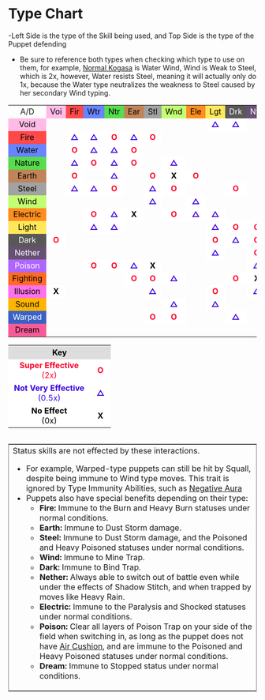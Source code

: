 <h1><span>Type Chart</span></h1>

<p>-Left Side is the type of the Skill being used, and Top Side is the type of the Puppet defending</p>
<ul>
<li>Be sure to reference both types when checking which type to use on them, for example, <a href="{{ '/Normal-Kogasa' | relative_url }}" title="Normal Kogasa">Normal Kogasa</a> is Water Wind, Wind is Weak to Steel, which is 2x, however, Water resists Steel, meaning it will actually only do 1x, because the Water type neutralizes the weakness to Steel caused by her secondary Wind typing.</li>
</ul>


<table id="type_chart" class="table_encore">
<tbody><tr>
<td style="text-align: center;">A/D
</td>
<td style="text-align: center; background: #FFBBE6; color: #000000;;"><span style="color:black;">Voi</span>
</td>
<td style="text-align: center; background: #FF4949; color: #000000;;"><span style="color:black;">Fir</span>
</td>
<td style="text-align: center; background: #6884FF; color: #000000;;"><span style="color:black;">Wtr</span>
</td>
<td style="text-align: center; background: #57DC4D; color: #000000;;"><span style="color:black;">Ntr</span>
</td>
<td style="text-align: center; background: #C18458; color: #000000;;"><span style="color:black;">Ear</span>
</td>
<td style="text-align: center; background: #A2A2A2; color: #000000;;"><span style="color:black;">Stl</span>
</td>
<td style="text-align: center; background: #C1FF71; color: #000000;;"><span style="color:black;">Wnd</span>
</td>
<td style="text-align: center; background: #FF8D1E; color: #000000;;"><span style="color:black;">Ele</span>
</td>
<td style="text-align: center; background: #FEE85A; color: #000000;;"><span style="color:black;">Lgt</span>
</td>
<td style="text-align: center; background: #585858; color: #EEEEEE;;"><span style="color:white;">Drk</span>
</td>
<td style="text-align: center; background: #675173; color: #EEEEEE;;"><span style="color:white;">Nth</span>
</td>
<td style="text-align: center; background: #AE66FF; color: #EEEEEE;;"><span style="color:white;">Psn</span>
</td>
<td style="text-align: center; background: #FF6B22; color: #000000;;"><span style="color:black;">Fgt</span>
</td>
<td style="text-align: center; background: #FF71E9; color: #000000;;"><span style="color:black;">Ilu</span>
</td>
<td style="text-align: center; background: #FFB400; color: #000000;;"><span style="color:black;">Snd</span>
</td>
<td style="text-align: center; background: #3A62C4; color: #EEEEEE;;"><span style="color:white;">Wrp</span>
</td>
<td style="text-align: center; background: #F75B97; color: #000000;;"><span style="color:black;">Drm</span>
</td></tr>
<tr>
<td style="text-align: center; background: #FFBBE6; color: #000000;;"><span style="color:black;">Void</span>
</td>
<td style="text-align: center;">
</td>
<td style="text-align: center;">
</td>
<td style="text-align: center;">
</td>
<td style="text-align: center;">
</td>
<td style="text-align: center;">
</td>
<td style="text-align: center;">
</td>
<td style="text-align: center;">
</td>
<td style="text-align: center;">
</td>
<td style="text-align: center; background-color: #FFFFFF; color: #3C00DA;"><b>△</b>
</td>
<td style="text-align: center; background-color: #FFFFFF; color: #3C00DA;"><b>△</b>
</td>
<td style="text-align: center;">
</td>
<td style="text-align: center;">
</td>
<td style="text-align: center;">
</td>
<td style="text-align: center; background-color: #FFFFFF; color: #000000;"><b>X</b>
</td>
<td style="text-align: center;">
</td>
<td style="text-align: center;">
</td>
<td style="text-align: center;">
</td></tr>
<tr>
<td style="text-align: center; background: #FF4949; color: #000000;;"><span style="color:black;">Fire</span>
</td>
<td style="text-align: center;">
</td>
<td style="text-align: center; background-color: #FFFFFF; color: #3C00DA;"><b>△</b>
</td>
<td style="text-align: center; background-color: #FFFFFF; color: #3C00DA;"><b>△</b>
</td>
<td style="text-align: center; background-color: #FFFFFF; color: #FB0127;"><b>O</b>
</td>
<td style="text-align: center; background-color: #FFFFFF; color: #3C00DA;"><b>△</b>
</td>
<td style="text-align: center; background-color: #FFFFFF; color: #FB0127;"><b>O</b>
</td>
<td style="text-align: center;">
</td>
<td style="text-align: center;">
</td>
<td style="text-align: center;">
</td>
<td style="text-align: center;">
</td>
<td style="text-align: center;">
</td>
<td style="text-align: center;">
</td>
<td style="text-align: center;">
</td>
<td style="text-align: center;">
</td>
<td style="text-align: center;">
</td>
<td style="text-align: center;">
</td>
<td style="text-align: center;">
</td></tr>
<tr>
<td style="text-align: center; background: #6884FF; color: #000000;;"><span style="color:black;">Water</span>
</td>
<td style="text-align: center;">
</td>
<td style="text-align: center; background-color: #FFFFFF; color: #FB0127;"><b>O</b>
</td>
<td style="text-align: center; background-color: #FFFFFF; color: #3C00DA;"><b>△</b>
</td>
<td style="text-align: center; background-color: #FFFFFF; color: #3C00DA;"><b>△</b>
</td>
<td style="text-align: center; background-color: #FFFFFF; color: #FB0127;"><b>O</b>
</td>
<td style="text-align: center;">
</td>
<td style="text-align: center;">
</td>
<td style="text-align: center;">
</td>
<td style="text-align: center;">
</td>
<td style="text-align: center;">
</td>
<td style="text-align: center;">
</td>
<td style="text-align: center;">
</td>
<td style="text-align: center;">
</td>
<td style="text-align: center;">
</td>
<td style="text-align: center; background-color: #FFFFFF; color: #3C00DA;"><b>△</b>
</td>
<td style="text-align: center;">
</td>
<td style="text-align: center;">
</td></tr>
<tr>
<td style="text-align: center; background: #57DC4D; color: #000000;;"><span style="color:black;">Nature</span>
</td>
<td style="text-align: center;">
</td>
<td style="text-align: center; background-color: #FFFFFF; color: #3C00DA;"><b>△</b>
</td>
<td style="text-align: center; background-color: #FFFFFF; color: #FB0127;"><b>O</b>
</td>
<td style="text-align: center; background-color: #FFFFFF; color: #3C00DA;"><b>△</b>
</td>
<td style="text-align: center; background-color: #FFFFFF; color: #FB0127;"><b>O</b>
</td>
<td style="text-align: center;">
</td>
<td style="text-align: center; background-color: #FFFFFF; color: #3C00DA;"><b>△</b>
</td>
<td style="text-align: center;">
</td>
<td style="text-align: center;">
</td>
<td style="text-align: center;">
</td>
<td style="text-align: center;">
</td>
<td style="text-align: center; background-color: #FFFFFF; color: #3C00DA;"><b>△</b>
</td>
<td style="text-align: center;">
</td>
<td style="text-align: center;">
</td>
<td style="text-align: center;">
</td>
<td style="text-align: center;">
</td>
<td style="text-align: center;">
</td></tr>
<tr>
<td style="text-align: center; background: #C18458; color: #000000;;"><span style="color:black;">Earth</span>
</td>
<td style="text-align: center;">
</td>
<td style="text-align: center; background-color: #FFFFFF; color: #FB0127;"><b>O</b>
</td>
<td style="text-align: center;">
</td>
<td style="text-align: center; background-color: #FFFFFF; color: #3C00DA;"><b>△</b>
</td>
<td style="text-align: center;">
</td>
<td style="text-align: center; background-color: #FFFFFF; color: #FB0127;"><b>O</b>
</td>
<td style="text-align: center; background-color: #FFFFFF; color: #000000;"><b>X</b>
</td>
<td style="text-align: center; background-color: #FFFFFF; color: #FB0127;"><b>O</b>
</td>
<td style="text-align: center;">
</td>
<td style="text-align: center;">
</td>
<td style="text-align: center;">
</td>
<td style="text-align: center; background-color: #FFFFFF; color: #FB0127;"><b>O</b>
</td>
<td style="text-align: center; background-color: #FFFFFF; color: #3C00DA;"><b>△</b>
</td>
<td style="text-align: center;">
</td>
<td style="text-align: center;">
</td>
<td style="text-align: center;">
</td>
<td style="text-align: center;">
</td></tr>
<tr>
<td style="text-align: center; background: #A2A2A2; color: #000000;;"><span style="color:black;">Steel</span>
</td>
<td style="text-align: center;">
</td>
<td style="text-align: center; background-color: #FFFFFF; color: #3C00DA;"><b>△</b>
</td>
<td style="text-align: center; background-color: #FFFFFF; color: #3C00DA;"><b>△</b>
</td>
<td style="text-align: center; background-color: #FFFFFF; color: #FB0127;"><b>O</b>
</td>
<td style="text-align: center;">
</td>
<td style="text-align: center; background-color: #FFFFFF; color: #3C00DA;"><b>△</b>
</td>
<td style="text-align: center; background-color: #FFFFFF; color: #FB0127;"><b>O</b>
</td>
<td style="text-align: center;">
</td>
<td style="text-align: center;">
</td>
<td style="text-align: center; background-color: #FFFFFF; color: #FB0127;"><b>O</b>
</td>
<td style="text-align: center;">
</td>
<td style="text-align: center;">
</td>
<td style="text-align: center;">
</td>
<td style="text-align: center;">
</td>
<td style="text-align: center;">
</td>
<td style="text-align: center; background-color: #FFFFFF; color: #3C00DA;"><b>△</b>
</td>
<td style="text-align: center;">
</td></tr>
<tr>
<td style="text-align: center; background: #C1FF71; color: #000000;;"><span style="color:black;">Wind</span>
</td>
<td style="text-align: center;">
</td>
<td style="text-align: center;">
</td>
<td style="text-align: center;">
</td>
<td style="text-align: center;">
</td>
<td style="text-align: center;">
</td>
<td style="text-align: center; background-color: #FFFFFF; color: #3C00DA;"><b>△</b>
</td>
<td style="text-align: center;">
</td>
<td style="text-align: center; background-color: #FFFFFF; color: #3C00DA;"><b>△</b>
</td>
<td style="text-align: center;">
</td>
<td style="text-align: center;">
</td>
<td style="text-align: center;">
</td>
<td style="text-align: center; background-color: #FFFFFF; color: #FB0127;"><b>O</b>
</td>
<td style="text-align: center; background-color: #FFFFFF; color: #FB0127;"><b>O</b>
</td>
<td style="text-align: center;">
</td>
<td style="text-align: center; background-color: #FFFFFF; color: #FB0127;"><b>O</b>
</td>
<td style="text-align: center; background-color: #FFFFFF; color: #000000;"><b>X</b>
</td>
<td style="text-align: center;">
</td></tr>
<tr>
<td style="text-align: center; background: #FF8D1E; color: #000000;;"><span style="color:black;">Electric</span>
</td>
<td style="text-align: center;">
</td>
<td style="text-align: center;">
</td>
<td style="text-align: center; background-color: #FFFFFF; color: #FB0127;"><b>O</b>
</td>
<td style="text-align: center; background-color: #FFFFFF; color: #3C00DA;"><b>△</b>
</td>
<td style="text-align: center; background-color: #FFFFFF; color: #000000;"><b>X</b>
</td>
<td style="text-align: center;">
</td>
<td style="text-align: center; background-color: #FFFFFF; color: #FB0127;"><b>O</b>
</td>
<td style="text-align: center; background-color: #FFFFFF; color: #3C00DA;"><b>△</b>
</td>
<td style="text-align: center; background-color: #FFFFFF; color: #3C00DA;"><b>△</b>
</td>
<td style="text-align: center;">
</td>
<td style="text-align: center;">
</td>
<td style="text-align: center;">
</td>
<td style="text-align: center;">
</td>
<td style="text-align: center;">
</td>
<td style="text-align: center; background-color: #FFFFFF; color: #FB0127;"><b>O</b>
</td>
<td style="text-align: center;">
</td>
<td style="text-align: center;">
</td></tr>
<tr>
<td style="text-align: center; background: #FEE85A; color: #000000;;"><span style="color:black;">Light</span>
</td>
<td style="text-align: center;">
</td>
<td style="text-align: center;">
</td>
<td style="text-align: center; background-color: #FFFFFF; color: #3C00DA;"><b>△</b>
</td>
<td style="text-align: center; background-color: #FFFFFF; color: #3C00DA;"><b>△</b>
</td>
<td style="text-align: center;">
</td>
<td style="text-align: center;">
</td>
<td style="text-align: center;">
</td>
<td style="text-align: center;">
</td>
<td style="text-align: center; background-color: #FFFFFF; color: #3C00DA;"><b>△</b>
</td>
<td style="text-align: center; background-color: #FFFFFF; color: #FB0127;"><b>O</b>
</td>
<td style="text-align: center; background-color: #FFFFFF; color: #FB0127;"><b>O</b>
</td>
<td style="text-align: center;">
</td>
<td style="text-align: center;">
</td>
<td style="text-align: center; background-color: #FFFFFF; color: #3C00DA;"><b>△</b>
</td>
<td style="text-align: center;">
</td>
<td style="text-align: center;">
</td>
<td style="text-align: center;">
</td></tr>
<tr>
<td style="text-align: center; background: #585858; color: #EEEEEE;;"><span style="color:white;">Dark</span>
</td>
<td style="text-align: center; background-color: #FFFFFF; color: #FB0127;"><b>O</b>
</td>
<td style="text-align: center;">
</td>
<td style="text-align: center;">
</td>
<td style="text-align: center;">
</td>
<td style="text-align: center;">
</td>
<td style="text-align: center;">
</td>
<td style="text-align: center;">
</td>
<td style="text-align: center;">
</td>
<td style="text-align: center; background-color: #FFFFFF; color: #FB0127;"><b>O</b>
</td>
<td style="text-align: center; background-color: #FFFFFF; color: #3C00DA;"><b>△</b>
</td>
<td style="text-align: center; background-color: #FFFFFF; color: #FB0127;"><b>O</b>
</td>
<td style="text-align: center;">
</td>
<td style="text-align: center; background-color: #FFFFFF; color: #3C00DA;"><b>△</b>
</td>
<td style="text-align: center; background-color: #FFFFFF; color: #3C00DA;"><b>△</b>
</td>
<td style="text-align: center;">
</td>
<td style="text-align: center;">
</td>
<td style="text-align: center;">
</td></tr>
<tr>
<td style="text-align: center; background: #675173; color: #EEEEEE;;"><span style="color:white;">Nether</span>
</td>
<td style="text-align: center;">
</td>
<td style="text-align: center;">
</td>
<td style="text-align: center;">
</td>
<td style="text-align: center;">
</td>
<td style="text-align: center;">
</td>
<td style="text-align: center;">
</td>
<td style="text-align: center;">
</td>
<td style="text-align: center;">
</td>
<td style="text-align: center; background-color: #FFFFFF; color: #3C00DA;"><b>△</b>
</td>
<td style="text-align: center;">
</td>
<td style="text-align: center; background-color: #FFFFFF; color: #FB0127;"><b>O</b>
</td>
<td style="text-align: center;">
</td>
<td style="text-align: center;">
</td>
<td style="text-align: center;">
</td>
<td style="text-align: center; background-color: #FFFFFF; color: #3C00DA;"><b>△</b>
</td>
<td style="text-align: center;">
</td>
<td style="text-align: center;">
</td></tr>
<tr>
<td style="text-align: center; background: #AE66FF; color: #EEEEEE;;"><span style="color:white;">Poison</span>
</td>
<td style="text-align: center;">
</td>
<td style="text-align: center;">
</td>
<td style="text-align: center; background-color: #FFFFFF; color: #FB0127;"><b>O</b>
</td>
<td style="text-align: center; background-color: #FFFFFF; color: #FB0127;"><b>O</b>
</td>
<td style="text-align: center; background-color: #FFFFFF; color: #3C00DA;"><b>△</b>
</td>
<td style="text-align: center; background-color: #FFFFFF; color: #000000;"><b>X</b>
</td>
<td style="text-align: center;">
</td>
<td style="text-align: center;">
</td>
<td style="text-align: center;">
</td>
<td style="text-align: center;">
</td>
<td style="text-align: center; background-color: #FFFFFF; color: #3C00DA;"><b>△</b>
</td>
<td style="text-align: center; background-color: #FFFFFF; color: #3C00DA;"><b>△</b>
</td>
<td style="text-align: center;">
</td>
<td style="text-align: center;">
</td>
<td style="text-align: center;">
</td>
<td style="text-align: center; background-color: #FFFFFF; color: #FB0127;"><b>O</b>
</td>
<td style="text-align: center;">
</td></tr>
<tr>
<td style="text-align: center; background: #FF6B22; color: #000000;;"><span style="color:black;">Fighting</span>
</td>
<td style="text-align: center;">
</td>
<td style="text-align: center;">
</td>
<td style="text-align: center;">
</td>
<td style="text-align: center;">
</td>
<td style="text-align: center; background-color: #FFFFFF; color: #FB0127;"><b>O</b>
</td>
<td style="text-align: center; background-color: #FFFFFF; color: #FB0127;"><b>O</b>
</td>
<td style="text-align: center; background-color: #FFFFFF; color: #3C00DA;"><b>△</b>
</td>
<td style="text-align: center;">
</td>
<td style="text-align: center;">
</td>
<td style="text-align: center; background-color: #FFFFFF; color: #FB0127;"><b>O</b>
</td>
<td style="text-align: center; background-color: #FFFFFF; color: #000000;"><b>X</b>
</td>
<td style="text-align: center; background-color: #FFFFFF; color: #3C00DA;"><b>△</b>
</td>
<td style="text-align: center;">
</td>
<td style="text-align: center; background-color: #FFFFFF; color: #3C00DA;"><b>△</b>
</td>
<td style="text-align: center;">
</td>
<td style="text-align: center; background-color: #FFFFFF; color: #FB0127;"><b>O</b>
</td>
<td style="text-align: center;">
</td></tr>
<tr>
<td style="text-align: center; background: #FF71E9; color: #000000;;"><span style="color:black;">Illusion</span>
</td>
<td style="text-align: center; background-color: #FFFFFF; color: #000000;"><b>X</b>
</td>
<td style="text-align: center;">
</td>
<td style="text-align: center;">
</td>
<td style="text-align: center;">
</td>
<td style="text-align: center;">
</td>
<td style="text-align: center; background-color: #FFFFFF; color: #3C00DA;"><b>△</b>
</td>
<td style="text-align: center;">
</td>
<td style="text-align: center;">
</td>
<td style="text-align: center; background-color: #FFFFFF; color: #FB0127;"><b>O</b>
</td>
<td style="text-align: center;">
</td>
<td style="text-align: center; background-color: #FFFFFF; color: #3C00DA;"><b>△</b>
</td>
<td style="text-align: center;">
</td>
<td style="text-align: center;">
</td>
<td style="text-align: center; background-color: #FFFFFF; color: #FB0127;"><b>O</b>
</td>
<td style="text-align: center;">
</td>
<td style="text-align: center;">
</td>
<td style="text-align: center;">
</td></tr>
<tr>
<td style="text-align: center; background: #FFB400; color: #000000;;"><span style="color:black;">Sound</span>
</td>
<td style="text-align: center;">
</td>
<td style="text-align: center;">
</td>
<td style="text-align: center;">
</td>
<td style="text-align: center;">
</td>
<td style="text-align: center;">
</td>
<td style="text-align: center;">
</td>
<td style="text-align: center; background-color: #FFFFFF; color: #3C00DA;"><b>△</b>
</td>
<td style="text-align: center;">
</td>
<td style="text-align: center; background-color: #FFFFFF; color: #3C00DA;"><b>△</b>
</td>
<td style="text-align: center;">
</td>
<td style="text-align: center;">
</td>
<td style="text-align: center;">
</td>
<td style="text-align: center; background-color: #FFFFFF; color: #FB0127;"><b>O</b>
</td>
<td style="text-align: center; background-color: #FFFFFF; color: #FB0127;"><b>O</b>
</td>
<td style="text-align: center; background-color: #FFFFFF; color: #3C00DA;"><b>△</b>
</td>
<td style="text-align: center; background-color: #FFFFFF; color: #FB0127;"><b>O</b>
</td>
<td style="text-align: center;">
</td></tr>
<tr>
<td style="text-align: center; background: #3A62C4; color: #EEEEEE;;"><span style="color:white;">Warped</span>
</td>
<td style="text-align: center;">
</td>
<td style="text-align: center;">
</td>
<td style="text-align: center;">
</td>
<td style="text-align: center;">
</td>
<td style="text-align: center;">
</td>
<td style="text-align: center; background-color: #FFFFFF; color: #FB0127;"><b>O</b>
</td>
<td style="text-align: center; background-color: #FFFFFF; color: #FB0127;"><b>O</b>
</td>
<td style="text-align: center;">
</td>
<td style="text-align: center;">
</td>
<td style="text-align: center; background-color: #FFFFFF; color: #3C00DA;"><b>△</b>
</td>
<td style="text-align: center;">
</td>
<td style="text-align: center; background-color: #FFFFFF; color: #3C00DA;"><b>△</b>
</td>
<td style="text-align: center; background-color: #FFFFFF; color: #3C00DA;"><b>△</b>
</td>
<td style="text-align: center; background-color: #FFFFFF; color: #FB0127;"><b>O</b>
</td>
<td style="text-align: center;">
</td>
<td style="text-align: center; background-color: #FFFFFF; color: #3C00DA;"><b>△</b>
</td>
<td style="text-align: center;">
</td></tr>
<tr>
<td style="text-align: center; background: #F75B97; color: #000000;;"><span style="color:black;">Dream</span>
</td>
<td style="text-align: center;">
</td>
<td style="text-align: center;">
</td>
<td style="text-align: center;">
</td>
<td style="text-align: center;">
</td>
<td style="text-align: center;">
</td>
<td style="text-align: center;">
</td>
<td style="text-align: center;">
</td>
<td style="text-align: center;">
</td>
<td style="text-align: center;">
</td>
<td style="text-align: center;">
</td>
<td style="text-align: center;">
</td>
<td style="text-align: center;">
</td>
<td style="text-align: center;">
</td>
<td style="text-align: center;">
</td>
<td style="text-align: center;">
</td>
<td style="text-align: center;">
</td>
<td style="text-align: center;">
</td></tr>
</tbody></table>

<table class="table_encore">
<tbody><tr>
<th colspan="2" style="background-color: #DDDDDD; color: #000000; text-align: center;">Key
</th></tr>
<tr>
<td style="text-align: center; width: 150px; background-color: #FFFFFF; color: #FB0127;"><b>Super Effective</b><br>(2x)
</td>
<td style="text-align: center; width: 26px; background-color: #FFFFFF; color: #FB0127;"><b>O</b>
</td></tr>
<tr>
<td style="text-align: center; background-color: #FFFFFF; color: #3C00DA;"><b>Not Very Effective</b><br>(0.5x)
</td>
<td style="text-align: center; background-color: #FFFFFF; color: #3C00DA;"><b>△</b>
</td></tr>
<tr>
<td style="text-align: center; background-color: #FFFFFF; color: #000000;"><b>No Effect</b><br>(0x)
</td>
<td style="text-align: center; background-color: #FFFFFF; color: #000000;"><b>X</b>
</td></tr></tbody></table>

<table class="table_encore" style="border-style: solid; border-width: 1px; float:left;">
<tbody><tr>
<td>Status skills are not effected by these interactions.
<ul><li>For example, Warped-type puppets can still be hit by Squall, despite being immune to Wind type moves. This trait is ignored by Type Immunity Abilities, such as <a href="{{ '/Negative-Aura' | relative_url }}" title="Negative Aura">Negative Aura</a></li>
<li>Puppets also have special benefits depending on their type:
<ul><li><b>Fire:</b> Immune to the Burn and Heavy Burn statuses under normal conditions.</li>
<li><b>Earth:</b> Immune to Dust Storm damage.</li>
<li><b>Steel:</b> Immune to Dust Storm damage, and the Poisoned and Heavy Poisoned statuses under normal conditions.</li>
<li><b>Wind:</b> Immune to Mine Trap.</li>
<li><b>Dark:</b> Immune to Bind Trap.</li>
<li><b>Nether:</b> Always able to switch out of battle even while under the effects of Shadow Stitch, and when trapped by moves like Heavy Rain.</li>
<li><b>Electric:</b> Immune to the Paralysis and Shocked statuses under normal conditions.</li>
<li><b>Poison:</b> Clear all layers of Poison Trap on your side of the field when switching in, as long as the puppet does not have <a href="{{ '/Air-Cushion' | relative_url }}" title="Air Cushion">Air Cushion</a>, and are immune to the Poisoned and Heavy Poisoned statuses under normal conditions.</li>
<li><b>Dream:</b> Immune to Stopped status under normal conditions.</li></ul></li></ul>
</td></tr></tbody></table>
